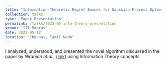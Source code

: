 ```yaml
---
title: "Information-Theoretic Regret Bounds for Gaussian Process Optimization in the Bandit Setting"
collection: talks
type: "Paper Presentation"
permalink: /talks/2023-05-info-theory-presentation
venue: "IIT Madras"
date: 2023-05-12
location: "Chennai, Tamil Nadu"
---
```


I analyzed, understood, and presented the novel algorithm discussed in the paper by _Niranjan et.al.,_ [(link)](https://ieeexplore.ieee.org/document/6138914) using Information Theory concepts. 
